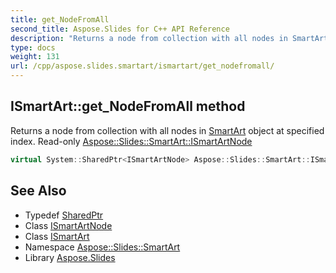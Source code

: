 ```yaml
---
title: get_NodeFromAll
second_title: Aspose.Slides for C++ API Reference
description: "Returns a node from collection with all nodes in SmartArt object at specified index. Read-only Aspose::Slides::SmartArt::ISmartArtNode"
type: docs
weight: 131
url: /cpp/aspose.slides.smartart/ismartart/get_nodefromall/
---
```

## ISmartArt::get_NodeFromAll method


Returns a node from collection with all nodes in [SmartArt](../../smartart/) object at specified index. Read-only [Aspose::Slides::SmartArt::ISmartArtNode](../../ismartartnode/)

```cpp
virtual System::SharedPtr<ISmartArtNode> Aspose::Slides::SmartArt::ISmartArt::get_NodeFromAll(int32_t index)=0
```

## See Also

* Typedef [SharedPtr](../../../system/sharedptr/)
* Class [ISmartArtNode](../../ismartartnode/)
* Class [ISmartArt](../)
* Namespace [Aspose::Slides::SmartArt](../../)
* Library [Aspose.Slides](../../../)
